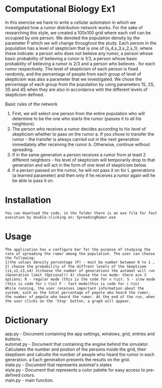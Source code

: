 # Computational Biology Ex1

In this exercise we have to write a cellular automaton in which we investigated how a rumor distribution network works.
For the sake of researching this style, we created a 100x100 grid where each cell can be occupied by one person.
We denoted the population density by the parameter P which we will change throughout the study.
Each person in the population has a level of skepticism that is one of {s_4,s_3,s_2,s_1}, 
where these indicate: a person who does not believe any rumor, a person whose basic probability of believing a rumor is 1/3,
a person whose basic probability of believing a rumor is 2/3 and a person who believes .
for each rumor respectively.
The level of skepticism of each person is fixed randomly, and the percentage of people from each group of level of 
skepticism was also a parameter that we investigated. We chose the percentage of each group from the population by
using parameters 1S, 2S, 3S and 4S when they are also in accordance with the different levels of skepticism defined.

Basic rules of the network
1. First, we will select one person from the entire population who will determine to be the one who starts the rumor (passes it to all his neighbors).
2. The person who receives a rumor decides according to his level of skepticism whether to pass on the rumor
    a. If you chose to transfer the rumor - the transfer is always carried out in the next generation immediately after receiving the rumor
    b. Otherwise, continue without spreading.
3. If in the same generation a person receives a rumor from at least 2 different neighbors - his level of skepticism will temporarily drop
   to that generation and will act in the form of one level of skepticism below.
4. If a person passed on the rumor, he will not pass it on for L generations (a learned parameter) and then only if he receives a rumor 
   again will he be able to pass it on.
  
# Installation
    You can download the code, in the folder there is an exe file for fast execution by double-clicking on: SpreadingRumor.exe
    
# Usage
    The application has a configure bar for the purpose of studying the rate of spreading the rumor among the population. The user can choose the following: 
    1)the values density percentage (P) - must be number between 0 to 1 , 2) choose the probability of the diffrent levels of the Skeptisem (s1,s2,s3,s4) 3)choose the number of generations the automat will run (Generation limit (Optional)) 4) choose the run mode: there are 3 options: R - regular mode (this is the code for סעיף א). S - slow mode (this is code for סעיף ב) F - fast mode(this is code for סעיף ב) 
    While running, the user receives important information about the system, such as the total percentage of pepole who heard the rumor, the number of pepole who heard the rumor. At the end of the run, when the user clicks on the 'Stop' button, a graph will appear.

# Dictionary
app.py - Document containing the app settings, windows, grid, entries and buttons.
<br>
automat.py - Document that containing the engine behind the simulator. Calculates the number and postion of the persons inside the grid, their skeptisem and calculte the number of people who heard the rumor in each generation. a Each generation presents the results on the grid.
<br>
state.py - Document that represents automat's states
<br>
style.py - Document that represents a color palette for easy access to pre-defined colors.
<br>
main.py - main function.

